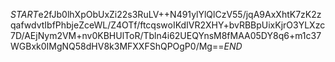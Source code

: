 $START$e2fJb0lhXpObUxZi22s3RuLV++N491ylYlQlCzV55/jqA9AxXhtK7zK2zqafwdvtIbfPhbjeZceWL/Z4OTf/ftcqswoIKdIVR2XHY+bvRBBpUixKjrO3YLXzc7D/AEjNym2VM+nv0KBHUlToR/Tbln4i62UEQYnsM8fMAA05DY8q6+m1c37WGBxk0IMgNQ58dHV8k3MFXXFShQPOgP0/Mg==$END$